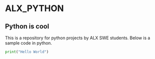 # ALX_PYTHON
## Python is cool
This is a repository for python projects by ALX SWE students. Below is a sample code in python.
```python
print("Hello World")
```